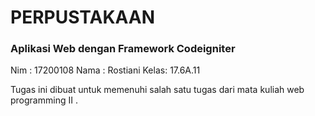 <h1>PERPUSTAKAAN</h1>
<h3>Aplikasi Web dengan Framework Codeigniter</h3>
Nim	 : 17200108
Nama : Rostiani
Kelas: 17.6A.11

<p>Tugas ini dibuat untuk memenuhi salah satu tugas dari mata kuliah web programming II .</p>

<br>
<br>
